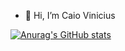 - 👋 Hi, I’m  Caio Vinicius

[![Anurag's GitHub stats](https://github-readme-stats.vercel.app/api?username=CaioMMelo)](https://github.com/anuraghazra/github-readme-stats)
<!---
CaioMMelo/CaioMMelo is a ✨ special ✨ repository because its `README.md` (this file) appears on your GitHub profile.
You can click the Preview link to take a look at your changes.
--->

